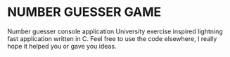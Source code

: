 <h1>NUMBER GUESSER GAME</h1>

Number guesser console application
University exercise inspired lightning fast application written in C.
Feel free to use the code elsewhere, I really hope it helped you or gave you ideas.
